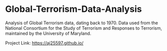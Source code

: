 # Global-Terrorism-Data-Analysis
Analysis of Global Terrorism data, dating back to 1970. Data used from the National Consortium for the Study of Terrorism and Responses to Terrorism, maintained by the University of Maryland.

Project Link: https://aj25597.github.io/
